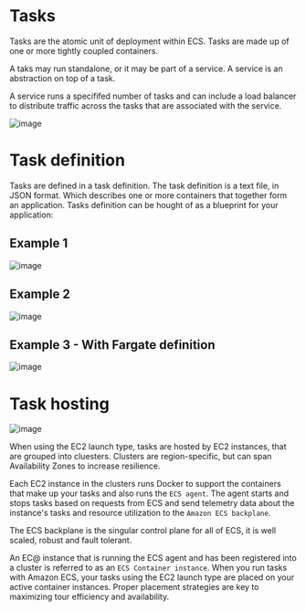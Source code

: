 # Tasks

Tasks are the atomic unit of deployment within ECS. Tasks are made up of one or more tightly coupled containers.

A taks may run standalone, or it may be part of a service. A service is an abstraction on top of a task.

A service runs a specififed number of tasks and can include a load balancer to distribute traffic across the tasks that are associated with the service.

![image](https://user-images.githubusercontent.com/13942355/132484728-dc151677-8248-43dd-a128-447dc57b93dc.png)

# Task definition

Tasks are defined in a task definition. The task definition is a text file, in JSON format. Which describes one or more containers that together form an application. Tasks definition can be hought of as a blueprint for your application:

## Example 1

![image](https://user-images.githubusercontent.com/13942355/132656588-241c3e93-9c85-42b4-82bd-75379a742b26.png)

## Example 2

![image](https://user-images.githubusercontent.com/13942355/132656790-332a2bb2-346f-4b3c-89a2-28cce9dfcd01.png)

## Example 3 - With Fargate definition

![image](https://user-images.githubusercontent.com/13942355/132657125-723301f9-dfe3-4584-9297-30502820e710.png)

# Task hosting

![image](https://user-images.githubusercontent.com/13942355/132657700-5cf54b9d-0e7a-4bc9-a310-2b35bef945cc.png)

When using the EC2 launch type, tasks are hosted by EC2 instances, that are grouped into cluesters. Clusters are region-specific, but can span Availability Zones to increase resilience.

Each EC2 instance in the clusters runs Docker to support the containers that make up your tasks and also runs the `ECS agent`. The agent starts and stops tasks based on requests from ECS and send telemetry data about the instance's tasks and resource utilization to the `Amazon ECS backplane`.

The ECS backplane is the singular control plane for all of ECS, it is well scaled, robust and fault tolerant.

An EC@ instance that is running the ECS agent and has been registered into a cluster is referred to as an `ECS Container instance`. When you run tasks with Amazon ECS, your tasks using the EC2 launch type are placed on your active container instances. Proper placement strategies are key to maximizing tour efficiency and availability.
